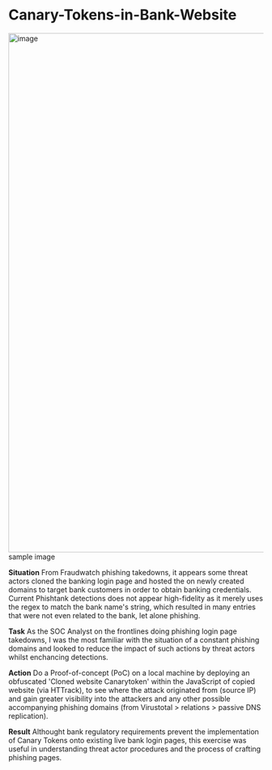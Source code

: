 # Canary-Tokens-in-Bank-Website

<img width="1024" height="1024" alt="image" src="https://github.com/user-attachments/assets/0b201f08-bfb0-4c01-8dde-63e71274600c" />
sample image

**Situation**
From Fraudwatch phishing takedowns, it appears some threat actors cloned the banking login page and hosted the on newly created domains to target bank customers in order to obtain banking credentials.
Current Phishtank detections does not appear high-fidelity as it merely uses the regex to match the bank name's string, which resulted in many entries that were not even related to the bank, let alone phishing.

**Task**
As the SOC Analyst on the frontlines doing phishing login page takedowns, I was the most familiar with the situation of a constant phishing domains and looked to reduce the impact of such actions by threat actors whilst enchancing detections.

**Action**
Do a Proof-of-concept (PoC) on a local machine by deploying an obfuscated 'Cloned website Canarytoken' within the JavaScript of copied website (via HTTrack), to see where the attack originated from (source IP) and gain greater visibility into the attackers and any other possible accompanying phishing domains (from Virustotal > relations > passive DNS replication).


**Result**
Althought bank regulatory requirements prevent the implementation of Canary Tokens onto existing live bank login pages, this exercise was useful in understanding threat actor procedures and the process of crafting phishing pages.


